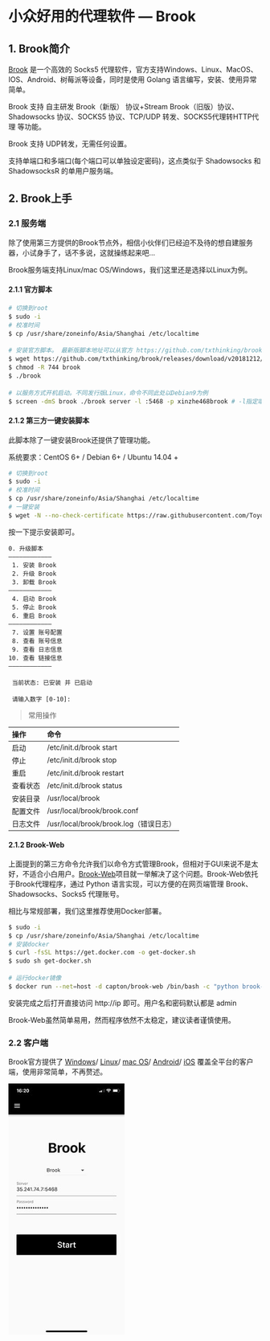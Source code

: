 # 小众好用的代理软件 — Brook

## 1. Brook简介
[Brook](https://github.com/txthinking/brook) 是一个高效的 Socks5 代理软件，官方支持Windows、Linux、MacOS、IOS、Android、树莓派等设备，同时是使用 Golang 语言编写，安装、使用异常简单。

Brook 支持 自主研发 Brook（新版） 协议+Stream Brook（旧版）协议、Shadowsocks 协议、SOCKS5 协议、TCP/UDP 转发、SOCKS5代理转HTTP代理 等功能。

Brook 支持 UDP转发，无需任何设置。

支持单端口和多端口(每个端口可以单独设定密码)，这点类似于 Shadowsocks 和 ShadowsocksR 的单用户服务端。

## 2. Brook上手

### 2.1 服务端
除了使用第三方提供的Brook节点外，相信小伙伴们已经迫不及待的想自建服务器，小试身手了，话不多说，这就操练起来吧...

Brook服务端支持Linux/mac OS/Windows，我们这里还是选择以Linux为例。

#### 2.1.1 官方脚本
```sh
# 切换到root
$ sudo -i
# 校准时间
$ cp /usr/share/zoneinfo/Asia/Shanghai /etc/localtime

# 安装官方脚本。 最新版脚本地址可以从官方 https://github.com/txthinking/brook/releases
$ wget https://github.com/txthinking/brook/releases/download/v20181212/brook
$ chmod -R 744 brook
$ ./brook

# 以服务方式开机启动。不同发行版Linux，命令不同此处以Debian9为例
$ screen -dmS brook ./brook server -l :5468 -p xinzhe468brook # -l指定端口，-p指定密码
```

#### 2.1.2 第三方一键安装脚本
此脚本除了一键安装Brook还提供了管理功能。

系统要求：CentOS 6+ / Debian 6+ / Ubuntu 14.04 +

```sh
# 切换到root
$ sudo -i
# 校准时间
$ cp /usr/share/zoneinfo/Asia/Shanghai /etc/localtime
# 一键安装
$ wget -N --no-check-certificate https://raw.githubusercontent.com/ToyoDAdoubi/doubi/master/ss-go.sh && chmod +x ss-go.sh && bash ss-go.sh
```
按一下提示安装即可。
```
0. 升级脚本
————————————
 1. 安装 Brook
 2. 升级 Brook
 3. 卸载 Brook
————————————
 4. 启动 Brook
 5. 停止 Brook
 6. 重启 Brook
————————————
 7. 设置 账号配置
 8. 查看 账号信息
 9. 查看 日志信息
10. 查看 链接信息
————————————
 
 当前状态: 已安装 并 已启动
 
 请输入数字 [0-10]:
```

> 常用操作

操作|命令
:-|:-
启动|/etc/init.d/brook start
停止|/etc/init.d/brook stop
重启|/etc/init.d/brook restart
查看状态|/etc/init.d/brook status
安装目录|/usr/local/brook
配置文件|/usr/local/brook/brook.conf
日志文件|/usr/local/brook/brook.log（错误日志）

#### 2.1.2 Brook-Web
上面提到的第三方命令允许我们以命令方式管理Brook，但相对于GUI来说不是太好，不适合小白用户。[Brook-Web](https://github.com/Ccapton/brook-web)项目就一举解决了这个问题。Brook-Web依托于Brook代理程序，通过 Python 语言实现，可以方便的在网页端管理 Brook、Shadowsocks、Socks5 代理账号。

相比与常规部署，我们这里推荐使用Docker部署。

```sh
$ sudo -i
$ cp /usr/share/zoneinfo/Asia/Shanghai /etc/localtime
# 安装docker
$ curl -fsSL https://get.docker.com -o get-docker.sh
$ sudo sh get-docker.sh

# 运行docker镜像
$ docker run --net=host -d capton/brook-web /bin/bash -c "python brook-web.py 80"
```
安装完成之后打开直接访问 http://ip 即可。用户名和密码默认都是 admin

Brook-Web虽然简单易用，然而程序依然不太稳定，建议读者谨慎使用。

### 2.2 客户端
Brook官方提供了
[Windows](https://github.com/txthinking/brook/releases/download/v20181212/Brook.exe)/
[Linux](https://github.com/txthinking/brook/releases/download/v20181212/brook)/
[mac OS](https://github.com/txthinking/brook/releases/download/v20181212/Brook.dmg)/
[Android](https://github.com/txthinking/brook/releases/download/v20181212/Brook.apk)/
[iOS](https://itunes.apple.com/us/app/brook-brook-shadowsocks-vpn-proxy/id1216002642)
 覆盖全平台的客户端，使用非常简单，不再赘述。

![brook手机端](../img/brook/brook.jpg)
